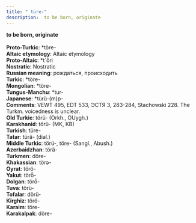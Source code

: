```yaml
---
title: " türe-"
description:  to be born, originate
---
```

<p data-pagefind-weight="0.5">
<strong> to be born, originate</strong><br><br>
<strong>Proto-Turkic</strong>:  *töre-<br>
<strong>Altaic etymology</strong>:  Altaic etymology<br>
<strong> Proto-Altaic</strong>:  *t`ŏ̀ri<br>
<strong>Nostratic</strong>:  Nostratic<br>
<strong>Russian meaning</strong>:  рождаться, происходить<br>
<strong>Turkic</strong>:  *töre-<br>
<strong>Mongolian</strong>:  *töre-<br>
<strong>Tungus-Manchu</strong>:  *tur-<br>
<strong>Japanese</strong>:  *tùrù-(m)p-<br>
<strong>Comments</strong>:  VEWT 495, EDT 533, ЭСТЯ 3, 283-284, Stachowski 228. The Turkm. voicedness is unclear.<br>
<strong>Old Turkic</strong>:  törü- (Orkh., OUygh.)<br>
<strong>Karakhanid</strong>:  törü- (MK, KB)<br>
<strong>Turkish</strong>:  türe-<br>
<strong>Tatar</strong>:  türä- (dial.)<br>
<strong>Middle Turkic</strong>:  törü-, töre- (Sangl., Abush.)<br>
<strong>Azerbaidzhan</strong>:  törä-<br>
<strong>Turkmen</strong>:  döre-<br>
<strong>Khakassian</strong>:  törǝ-<br>
<strong>Oyrat</strong>:  törö-<br>
<strong>Yakut</strong>:  törȫ-<br>
<strong>Dolgan</strong>:  törȫ-<br>
<strong>Tuva</strong>:  törü-<br>
<strong>Tofalar</strong>:  dörü-<br>
<strong>Kirghiz</strong>:  törö-<br>
<strong>Karaim</strong>:  töre-<br>
<strong>Karakalpak</strong>:  döre-<br>

</p>
